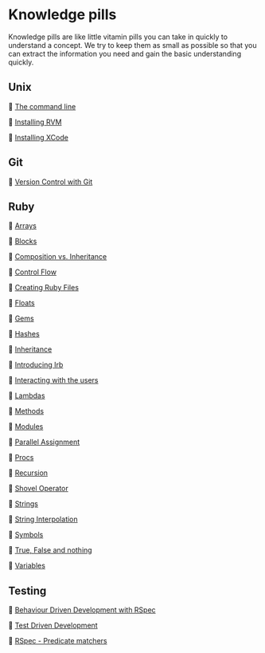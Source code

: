 # Knowledge pills

Knowledge pills are like little vitamin pills you can take in quickly to understand a concept. We try to keep them as small as possible so that you can extract the information you need and gain the basic understanding quickly.

## Unix
:pill: [The command line](https://github.com/makersacademy/course/blob/master/pills/command_line.md)

:pill: [Installing RVM](https://github.com/makersacademy/course/blob/master/pills/installing_rvm.md)

:pill: [Installing XCode](https://github.com/makersacademy/course/blob/master/pills/installing_xcode.md)

## Git
:pill: [Version Control with Git](https://github.com/makersacademy/course/blob/master/pills/git.md)

## Ruby

:pill: [Arrays](https://github.com/makersacademy/course/blob/master/pills/arrays.md)

:pill: [Blocks](https://github.com/makersacademy/course/blob/master/pills/blocks.md)

:pill: [Composition vs. Inheritance](https://github.com/makersacademy/course/blob/master/pills/composition_vs_inheritance.md)

:pill: [Control Flow](https://github.com/makersacademy/course/blob/master/pills/control_flow.md)

:pill: [Creating Ruby Files](https://github.com/makersacademy/course/blob/master/pills/files.md)

:pill: [Floats](https://github.com/makersacademy/course/blob/master/pills/floats.md)

:pill: [Gems](https://github.com/makersacademy/course/blob/master/pills/gems.md)

:pill: [Hashes](https://github.com/makersacademy/course/blob/master/pills/hashes.md)

:pill: [Inheritance](https://github.com/makersacademy/course/blob/master/pills/inheritance.md)

:pill: [Introducing Irb](https://github.com/makersacademy/course/blob/master/pills/irb.md)

:pill: [Interacting with the users](https://github.com/makersacademy/course/blob/master/pills/user_interaction.md)

:pill: [Lambdas](https://github.com/makersacademy/course/blob/master/pills/lambdas.md)

:pill: [Methods](https://github.com/makersacademy/course/blob/master/pills/methods.md)

:pill: [Modules](https://github.com/makersacademy/course/blob/master/pills/modules.md)

:pill: [Parallel Assignment](https://github.com/makersacademy/course/blob/master/pills/parallel_assignment.md)

:pill: [Procs](https://github.com/makersacademy/course/blob/master/pills/procs.md)

:pill: [Recursion](https://github.com/makersacademy/course/blob/master/pills/recursion.md)

:pill: [Shovel Operator](https://github.com/makersacademy/course/blob/master/pills/shovel_operator.md)

:pill: [Strings](https://github.com/makersacademy/course/blob/master/pills/strings.md)

:pill: [String Interpolation](https://github.com/makersacademy/course/blob/master/pills/string_interpolation.md)

:pill: [Symbols](https://github.com/makersacademy/course/blob/master/pills/symbols.md)

:pill: [True, False and nothing](https://github.com/makersacademy/course/blob/master/pills/boolean.md)

:pill: [Variables](https://github.com/makersacademy/course/blob/master/pills/variables.md)


## Testing

:pill: [Behaviour Driven Development with RSpec](https://github.com/makersacademy/course/blob/master/pills/rspec.md)

:pill: [Test Driven Development](https://github.com/makersacademy/course/blob/master/pills/tdd.md)

:pill: [RSpec - Predicate matchers](https://github.com/makersacademy/course/blob/master/pills/rspec_predicate.md)